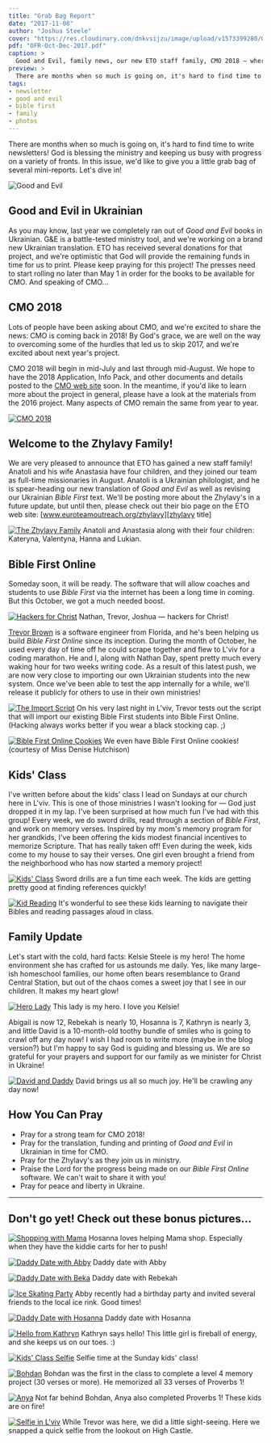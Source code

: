 ```yaml
---
title: "Grab Bag Report"
date: "2017-11-08"
author: "Joshua Steele"
cover: "https://res.cloudinary.com/dnkvsijzu/image/upload/v1573399280/OFReport/2017-11-08-grab-bag-report/grab-bag-cover-2000w_qwgkyh.jpg"
pdf: "OFR-Oct-Dec-2017.pdf"
caption: >
  Good and Evil, family news, our new ETO staff family, CMO 2018 — where do I start? Two pages never seems enough to fit in all the news.  But this time, I'm going to try...
preview: >
  There are months when so much is going on, it's hard to find time to write newsletters! God is blessing the ministry and keeping us busy with progress on a variety of fronts. In this issue, we'd like to give you a little grab bag of several mini-reports. Let's dive in!
tags:
- newsletter
- good and evil
- bible first
- family
- photos
---
```


There are months when so much is going on, it's hard to find time to write newsletters! God is blessing the ministry and keeping us busy with progress on a variety of fronts. In this issue, we'd like to give you a little grab bag of several mini-reports. Let's dive in!

<article-callout content="OFR-Oct-Dec-2017.pdf" :download="true" />

![Good and Evil](https://d21yo20tm8bmc2.cloudfront.net/2017/11/ge-cover-250h.jpg)

## Good and Evil in Ukrainian

As you may know, last year we completely ran out of *Good and Evil* books in Ukrainian. G&E is a battle-tested ministry tool, and we're working on a brand new Ukrainian translation. ETO has received several donations for that project, and we're optimistic that God will provide the remaining funds in time for us to print. Please keep praying for this project! The presses need to start rolling no later than May 1 in order for the books to be available for CMO. And speaking of CMO...

## CMO 2018

Lots of people have been asking about CMO, and we're excited to share the news: CMO is coming back in 2018! By God's grace, we are well on the way to overcoming some of the hurdles that led us to skip 2017, and we're excited about next year's project.

CMO 2018 will begin in mid-July and last through mid-August. We hope to have the 2018 Application, Info Pack, and other documents and details posted to the [CMO web site][cmo title] soon. In the meantime, if you'd like to learn more about the project in general, please have a look at the materials from the 2016 project. Many aspects of CMO remain the same from year to year.

[![CMO 2018](https://d21yo20tm8bmc2.cloudfront.net/2017/11/cmo-logo-full-300w.png)](http://cmoproject.org)

## Welcome to the Zhylavy Family!

We are very pleased to announce that ETO has gained a new staff family! Anatoli and his wife Anastasia have four children, and they joined our team as full-time missionaries in August. Anatoli is a Ukrainian philologist, and he is spear-heading our new translation of *Good and Evil* as well as revising our Ukrainian *Bible First* text. We'll be posting more about the Zhylavy's in a future update, but until then, please check out their bio page on the ETO web site: [www.euroteamoutreach.org/zhylavy][zhylavy title]

[![The Zhylavy Family](https://d21yo20tm8bmc2.cloudfront.net/2017/11/zhylavy-family-550w.jpg)](https://d21yo20tm8bmc2.cloudfront.net/2017/11/zhylavy-family-2000w.jpg)
Anatoli and Anastasia along with their four children: Kateryna, Valentyna, Hanna and Lukian.

## Bible First Online

Someday soon, it will be ready. The software that will allow coaches and students to use *Bible First* via the internet has been a long time in coming. But this October, we got a much needed boost.

[![Hackers for Christ](https://d21yo20tm8bmc2.cloudfront.net/2017/11/hackers-for-christ-550w.jpg)](https://d21yo20tm8bmc2.cloudfront.net/2017/11/hackers-for-christ-2000w.jpg)
Nathan, Trevor, Joshua — hackers for Christ!

[Trevor Brown][stratus3d title] is a software engineer from Florida, and he's been helping us build *Bible First Online* since its inception. During the month of October, he used every day of time off he could scrape together and flew to L'viv for a coding marathon. He and I, along with Nathan Day, spent pretty much every waking hour for two weeks writing code. As a result of this latest push, we are now very close to importing our own Ukrainian students into the new system. Once we've been able to test the app internally for a while, we'll release it publicly for others to use in their own ministries!

[![The Import Script](https://d21yo20tm8bmc2.cloudfront.net/2017/11/the-import-script-550w.jpg)](https://d21yo20tm8bmc2.cloudfront.net/2017/11/the-import-script-2000w.jpg)
On his very last night in L'viv, Trevor tests out the script that will import our existing Bible First students into Bible First Online. (Hacking always works better if you wear a black stocking cap. ;)

[![Bible First Online Cookies](https://d21yo20tm8bmc2.cloudfront.net/2017/11/bible-first-online-cookie-550w.jpg)](https://d21yo20tm8bmc2.cloudfront.net/2017/11/bible-first-online-cookie-2000w.jpg)
We even have Bible First Online cookies! (courtesy of Miss Denise Hutchison)

## Kids' Class

I've written before about the kids' class I lead on Sundays at our church here in L'viv. This is one of those ministries I wasn't looking for — God just dropped it in my lap. I've been surprised at how much fun I've had with this group! Every week, we do sword drills, read through a section of *Bible First*, and work on memory verses. Inspired by my mom's memory program for her grandkids, I've been offering the kids modest financial incentives to memorize Scripture. That has really taken off! Even during the week, kids come to my house to say their verses. One girl even brought a friend from the neighborhood who has now started a memory project!

[![Kids' Class](https://d21yo20tm8bmc2.cloudfront.net/2017/11/kids-class-550w.jpg)](https://d21yo20tm8bmc2.cloudfront.net/2017/11/kids-class-2000w.jpg)
Sword drills are a fun time each week. The kids are getting pretty good at finding references quickly!

[![Kid Reading](https://d21yo20tm8bmc2.cloudfront.net/2017/11/kid-reading-550h.jpg)](https://d21yo20tm8bmc2.cloudfront.net/2017/11/kid-reading-2000h.jpg)
It's wonderful to see these kids learning to navigate their Bibles and reading passages aloud in class.

## Family Update

Let's start with the cold, hard facts: Kelsie Steele is my hero! The home environment she has crafted for us astounds me daily. Yes, like many large-ish homeschool families, our home often bears resemblance to Grand Central Station, but out of the chaos comes a sweet joy that I see in our children. It makes my heart glow!

[![Hero Lady](https://d21yo20tm8bmc2.cloudfront.net/2017/11/hero-lady-550w.jpg)](https://d21yo20tm8bmc2.cloudfront.net/2017/11/hero-lady-2000w.jpg)
This lady is my hero. I love you Kelsie!

Abigail is now 12, Rebekah is nearly 10, Hosanna is 7, Kathryn is nearly 3, and little David is a 10-month-old toothy bundle of smiles who is going to crawl off any day now! I wish I had room to write more (maybe in the blog version?) but I'm happy to say God is guiding and blessing us. We are so grateful for your prayers and support for our family as we minister for Christ in Ukraine!

[![David and Daddy](https://d21yo20tm8bmc2.cloudfront.net/2017/11/david-and-daddy-550h.jpg)](https://d21yo20tm8bmc2.cloudfront.net/2017/11/david-and-daddy-2000h.jpg)
David brings us all so much joy. He'll be crawling any day now!

<article-callout content="Pssst! Lots more pictures if you scroll further down!" />

## How You Can Pray

* Pray for a strong team for CMO 2018!
* Pray for the translation, funding and printing of *Good and Evil* in Ukrainian in time for CMO.
* Pray for the Zhylavy's as they join us in ministry.
* Praise the Lord for the progress being made on our *Bible First Online* software. We can't wait to share it with you!
* Pray for peace and liberty in Ukraine.

---

## Don't go yet! Check out these bonus pictures...

[![Shopping with Mama](https://d21yo20tm8bmc2.cloudfront.net/2017/11/helping-mama-shop-550h.jpg)](https://d21yo20tm8bmc2.cloudfront.net/2017/11/helping-mama-shop-2000h.jpg)
Hosanna loves helping Mama shop. Especially when they have the kiddie carts for her to push!

[![Daddy Date with Abby](https://d21yo20tm8bmc2.cloudfront.net/2017/11/daddy-date-abby-550h.jpg)](https://d21yo20tm8bmc2.cloudfront.net/2017/11/daddy-date-abby-2000h.jpg)
Daddy date with Abby

[![Daddy Date with Beka](https://d21yo20tm8bmc2.cloudfront.net/2017/11/daddy-date-beka-550w.jpg)](https://d21yo20tm8bmc2.cloudfront.net/2017/11/daddy-date-beka-2000w.jpg)
Daddy date with Rebekah

[![Ice Skating Party](https://d21yo20tm8bmc2.cloudfront.net/2017/11/ice-skating-party-550w.jpg)](https://d21yo20tm8bmc2.cloudfront.net/2017/11/ice-skating-party-2000w.jpg)
Abby recently had a birthday party and invited several friends to the local ice rink. Good times!

[![Daddy Date with Hosanna](https://d21yo20tm8bmc2.cloudfront.net/2017/11/daddy-date-hosanna-550h.jpg)](https://d21yo20tm8bmc2.cloudfront.net/2017/11/daddy-date-hosanna-2000h.jpg)
Daddy date with Hosanna

[![Hello from Kathryn](https://d21yo20tm8bmc2.cloudfront.net/2017/11/hello-from-kathryn-550h.jpg)](https://d21yo20tm8bmc2.cloudfront.net/2017/11/hello-from-kathryn-2000h.jpg)
Kathryn says hello! This little girl is fireball of energy, and she keeps us on our toes. :)

[![Kids' Class Selfie](https://d21yo20tm8bmc2.cloudfront.net/2017/11/kids-class-selfie-550w.jpg)](https://d21yo20tm8bmc2.cloudfront.net/2017/11/kids-class-selfie-2000w.jpg)
Selfie time at the Sunday kids' class!

[![Bohdan](https://d21yo20tm8bmc2.cloudfront.net/2017/11/bohdan-550w.jpg)](https://d21yo20tm8bmc2.cloudfront.net/2017/11/bohdan-2000w.jpg)
Bohdan was the first in the class to complete a level 4 memory project (30 verses or more). He memorized all 33 verses of Proverbs 1!

[![Anya](https://d21yo20tm8bmc2.cloudfront.net/2017/11/anya-550h.jpg)](https://d21yo20tm8bmc2.cloudfront.net/2017/11/anya-2000h.jpg)
Not far behind Bohdan, Anya also completed Proverbs 1! These kids are on fire!

[![Selfie in L'viv](https://d21yo20tm8bmc2.cloudfront.net/2017/11/lviv-selfie-550w.jpg)](https://d21yo20tm8bmc2.cloudfront.net/2017/11/lviv-selfie-2000w.jpg)
While Trevor was here, we did a little sight-seeing. Here we snapped a quick selfie from the lookout on High Castle.

[cmo title]: http://www.cmoproject.org/ "Learn more about Carpathian Mountain Outreach."
[zhylavy title]: https://euroteamoutreach.org/zhylavy/ "The Zhylavy Family"
[stratus3d title]: http://stratus3d.com/ "Software Engineering, Web Development and 3D Graphics"
